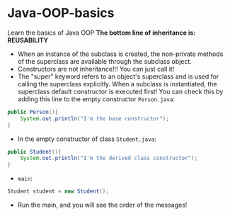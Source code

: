 # Java-OOP-basics
Learn the basics of Java OOP 
**The bottom line of inheritance is: REUSABILITY**

- When an instance of the subclass is created, the non-private methods of the superclass are available through the subclass object.
- Constructors are not inheritance!!! You can just call it!
- The "super" keyword refers to an object's superclass and is used for calling the superclass explicitly. When a subclass is instantiated, the superclass default constructor is executed first! You can check this by adding this line to the empty constructor `Person.java`:

````java
public Person(){
    System.out.println("I'm the base constructor");
}
````
- In the empty constructor of class `Student.java`:
```java
public Student(){
    System.out.println("I'm the derived class constructor");
}
````
- `main`:
```java
Student student = new Student();
````
- Run the main, and you will see the order of the messages!



